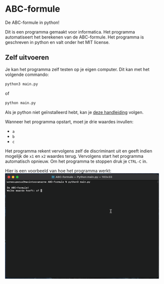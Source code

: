 # ABC-formule
De ABC-formule in python!

Dit is een programma gemaakt voor informatica. Het programma automatiseert het berekenen van de ABC-formule. Het programma is geschreven in python en valt onder het MIT license.

## Zelf uitvoeren

Je kan het programma zelf testen op je eigen computer. Dit kan met het volgende commando:
```sh
python3 main.py
```
of 
```sh
python main.py
```

Als je python niet geïnstalleerd hebt, kan je [deze handleiding](https://nl.wikibooks.org/wiki/Programmeren_in_Python/Installatie) volgen.

Wanneer het programma opstart, moet je drie waardes invullen:
* <code>a</code>
* <code>b</code>
* <code>c</code>

Het programma rekent vervolgens zelf de discriminant uit en geeft indien mogelijk de <code>x1</code> en <code>x2</code> waardes terug. Vervolgens start het programma automatisch opnieuw. Om het programma te stoppen druk je <code>CTRL-C</code> in.

Hier is een voorbeeld van hoe het programma werkt:
![uitvoering](./uitvoering.gif)